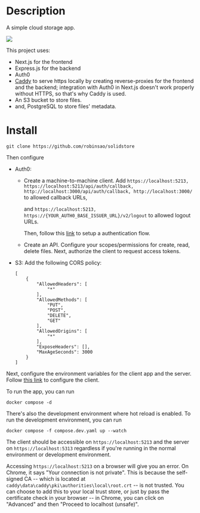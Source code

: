 # Description

A simple cloud storage app.

![](https://media3.giphy.com/media/v1.Y2lkPTc5MGI3NjExbDNrOGQzdzhvMmk0bjIzeWp3YmphN280NnV6ZHc1dTcwN2s3bnNsOCZlcD12MV9pbnRlcm5hbF9naWZfYnlfaWQmY3Q9Zw/7UHwWI5BikT2HNvzGz/giphy.gif)

This project uses:

- Next.js for the frontend
- Express.js for the backend
- Auth0
- [Caddy](https://caddyserver.com/) to serve https locally by creating reverse-proxies for the frontend and the backend; integration with Auth0 in Next.js doesn't work properly without HTTPS, so that's why Caddy is used.
- An S3 bucket to store files.
- and, PostgreSQL to store files' metadata.

# Install

```
git clone https://github.com/robinsao/solidstore
```

Then configure

- Auth0:

  - Create a machine-to-machine client. Add `https://localhost:5213, https://localhost:5213/api/auth/callback, http://localhost:3000/api/auth/callback, http://localhost:3000/` to allowed callback URLs,

    and `https://localhost:5213, https://{YOUR_AUTH0_BASE_ISSUER_URL}/v2/logout` to allowed logout URLs.

    Then, follow this [link](https://auth0.com/docs/get-started/authentication-and-authorization-flow/resource-owner-password-flow/call-your-api-using-resource-owner-password-flow) to setup a authentication flow.

  - Create an API. Configure your scopes/permissions for create, read, delete files. Next, authorize the client to request access tokens.

- S3: Add the following CORS policy:

  ```
  [
      {
          "AllowedHeaders": [
              "*"
          ],
          "AllowedMethods": [
              "PUT",
              "POST",
              "DELETE",
              "GET"
          ],
          "AllowedOrigins": [
              "*"
          ],
          "ExposeHeaders": [],
          "MaxAgeSeconds": 3000
      }
  ]
  ```

Next, configure the environment variables for the client app and the server. Follow [this link](https://auth0.com/docs/quickstart/webapp/nextjs/01-login) to configure the client.

To run the app, you can run

```
docker compose -d
```

There's also the development environment where hot reload is enabled. To run the development environment, you can run

```
docker compose -f compose.dev.yaml up --watch
```

The client should be accessible on `https://localhost:5213` and the server on `https://localhost:5313` regardless if you're running in the normal environment or development environment.

Accessing `https://localhost:5213` on a browser will give you an error. On Chrome, it says "Your connection is not private". This is because the self-signed CA -- which is located at `caddy\data\caddy\pki\authorities\local\root.crt` -- is not trusted. You can choose to add this to your local trust store, or just by pass the certificate check in your browser -- in Chrome, you can click on "Advanced" and then "Proceed to localhost (unsafe)".
